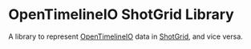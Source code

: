 # OpenTimelineIO ShotGrid Library

A library to represent [OpenTimelineIO](http://opentimeline.io/) data in [ShotGrid](https://www.shotgrid.com),
and vice versa.
